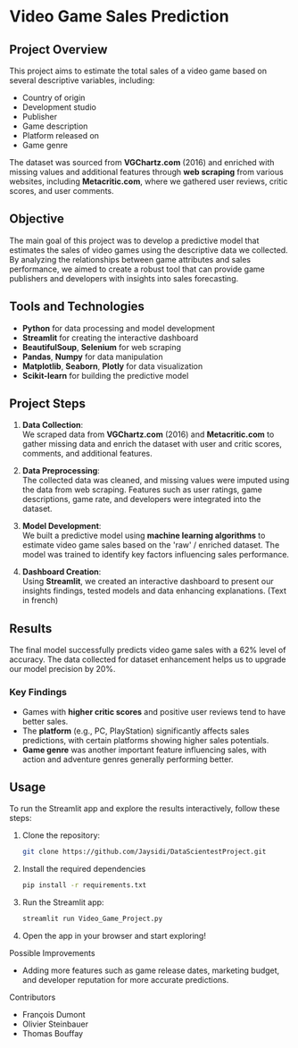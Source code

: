 # Video Game Sales Prediction

## Project Overview

This project aims to estimate the total sales of a video game based on several descriptive variables, including:

- Country of origin
- Development studio
- Publisher
- Game description
- Platform released on
- Game genre

The dataset was sourced from **VGChartz.com** (2016) and enriched with missing values and additional features through **web scraping** from various websites, including **Metacritic.com**, where we gathered user reviews, critic scores, and user comments.

## Objective

The main goal of this project was to develop a predictive model that estimates the sales of video games using the descriptive data we collected. 
By analyzing the relationships between game attributes and sales performance, we aimed to create a robust tool that can provide game publishers 
and developers with insights into sales forecasting.

## Tools and Technologies

- **Python** for data processing and model development
- **Streamlit** for creating the interactive dashboard
- **BeautifulSoup**, **Selenium** for web scraping
- **Pandas**, **Numpy** for data manipulation
- **Matplotlib**, **Seaborn**, **Plotly** for data visualization
- **Scikit-learn** for building the predictive model

## Project Steps

1. **Data Collection**:  
   We scraped data from **VGChartz.com** (2016) and **Metacritic.com** to gather missing data and enrich the dataset with user and critic scores, comments, and additional features.

2. **Data Preprocessing**:  
   The collected data was cleaned, and missing values were imputed using the data from web scraping. 
   Features such as user ratings, game descriptions, game rate, and developers were integrated into the dataset.

3. **Model Development**:  
   We built a predictive model using **machine learning algorithms** to estimate video game sales based on the 'raw' / enriched dataset. 
   The model was trained to identify key factors influencing sales performance.

4. **Dashboard Creation**:  
   Using **Streamlit**, we created an interactive dashboard to present our insights findings, tested models and data enhancing explanations. (Text in french)

## Results

The final model successfully predicts video game sales with a 62% level of accuracy. The data collected for dataset enhancement helps us to upgrade our model precision by 20%.

### Key Findings

- Games with **higher critic scores** and positive user reviews tend to have better sales.
- The **platform** (e.g., PC, PlayStation) significantly affects sales predictions, with certain platforms showing higher sales potentials.
- **Game genre** was another important feature influencing sales, with action and adventure genres generally performing better.

## Usage

To run the Streamlit app and explore the results interactively, follow these steps:

1. Clone the repository:

   ```bash
   git clone https://github.com/Jaysidi/DataScientestProject.git
   ```


2. Install the required dependencies

	```bash
    pip install -r requirements.txt
	```

3. Run the Streamlit app:
    
	```bash
	streamlit run Video_Game_Project.py
	```

4. Open the app in your browser and start exploring!

Possible Improvements
* Adding more features such as game release dates, marketing budget, and developer reputation for more accurate predictions.


Contributors
* François Dumont
* Olivier Steinbauer
* Thomas Bouffay